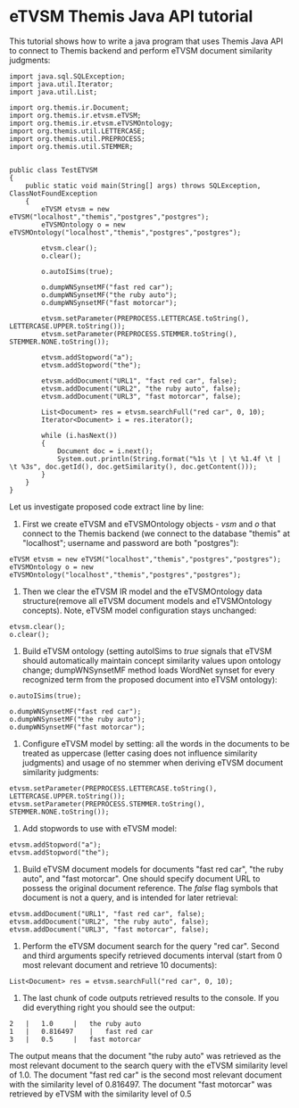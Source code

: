 # eTVSM Themis Java API tutorial #

This tutorial shows how to write a java program that uses Themis Java API to connect to Themis backend and perform eTVSM document similarity judgments:

```
import java.sql.SQLException;
import java.util.Iterator;
import java.util.List;

import org.themis.ir.Document;
import org.themis.ir.etvsm.eTVSM;
import org.themis.ir.etvsm.eTVSMOntology;
import org.themis.util.LETTERCASE;
import org.themis.util.PREPROCESS;
import org.themis.util.STEMMER;


public class TestETVSM
{
	public static void main(String[] args) throws SQLException, ClassNotFoundException
	{
		eTVSM etvsm = new eTVSM("localhost","themis","postgres","postgres");
		eTVSMOntology o = new eTVSMOntology("localhost","themis","postgres","postgres");
		
		etvsm.clear();
		o.clear();
		
		o.autoISims(true);
		
		o.dumpWNSynsetMF("fast red car");
		o.dumpWNSynsetMF("the ruby auto");
		o.dumpWNSynsetMF("fast motorcar");
        
		etvsm.setParameter(PREPROCESS.LETTERCASE.toString(), LETTERCASE.UPPER.toString());
		etvsm.setParameter(PREPROCESS.STEMMER.toString(), STEMMER.NONE.toString());
        
		etvsm.addStopword("a");
		etvsm.addStopword("the");
        
		etvsm.addDocument("URL1", "fast red car", false);
		etvsm.addDocument("URL2", "the ruby auto", false);
		etvsm.addDocument("URL3", "fast motorcar", false);
        
		List<Document> res = etvsm.searchFull("red car", 0, 10);
		Iterator<Document> i = res.iterator();
        
		while (i.hasNext())
		{
			Document doc = i.next();
			System.out.println(String.format("%1s \t | \t %1.4f \t | \t %3s", doc.getId(), doc.getSimilarity(), doc.getContent()));
		}
	}
}
```

Let us investigate proposed code extract line by line:

  1. First we create eTVSM and eTVSMOntology objects - _vsm_ and _o_ that connect to the Themis backend (we connect to the database "themis" at "localhost"; username and password are both "postgres"):
```
eTVSM etvsm = new eTVSM("localhost","themis","postgres","postgres");
eTVSMOntology o = new eTVSMOntology("localhost","themis","postgres","postgres");
```
  1. Then we clear the eTVSM IR model and the eTVSMOntology data structure(remove all eTVSM document models and eTVSMOntology concepts). Note, eTVSM model configuration stays unchanged:
```
etvsm.clear();
o.clear();
```
  1. Build eTVSM ontology (setting autoISims to _true_ signals that eTVSM should automatically maintain concept similarity values upon ontology change; dumpWNSynsetMF method loads WordNet synset for every recognized term from the proposed document into eTVSM ontology):
```
o.autoISims(true);
                
o.dumpWNSynsetMF("fast red car");
o.dumpWNSynsetMF("the ruby auto");
o.dumpWNSynsetMF("fast motorcar");
```
  1. Configure eTVSM model by setting: all the words in the documents to be treated as uppercase (letter casing does not influence similarity judgments) and usage of no stemmer when deriving eTVSM document similarity judgments:
```
etvsm.setParameter(PREPROCESS.LETTERCASE.toString(), LETTERCASE.UPPER.toString());
etvsm.setParameter(PREPROCESS.STEMMER.toString(), STEMMER.NONE.toString());
```
  1. Add stopwords to use with eTVSM model:
```
etvsm.addStopword("a");
etvsm.addStopword("the");
```
  1. Build eTVSM document models for documents "fast red car", "the ruby auto", and "fast motorcar". One should specify document URL to possess the original document reference. The _false_ flag symbols that document is not a query, and is intended for later retrieval:
```
etvsm.addDocument("URL1", "fast red car", false);
etvsm.addDocument("URL2", "the ruby auto", false);
etvsm.addDocument("URL3", "fast motorcar", false);
```
  1. Perform the eTVSM document search for the query "red car". Second and third arguments specify retrieved documents interval (start from 0 most relevant document and retrieve 10 documents):
```
List<Document> res = etvsm.searchFull("red car", 0, 10);
```
  1. The last chunk of code outputs retrieved results to the console. If you did everything right you should see the output:
```
2	|	1.0		|	the ruby auto
1	|	0.816497	|	fast red car
3	|	0.5		|	fast motorcar
```

The output means that the document "the ruby auto" was retrieved as the most relevant document to the search query with the eTVSM similarity level of 1.0. The document "fast red car" is the second most relevant document with the similarity level of 0.816497. The document "fast motorcar" was retrieved by eTVSM with the similarity level of 0.5